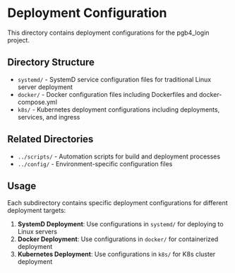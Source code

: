 # Deployment Configuration

This directory contains deployment configurations for the pgb4_login project.

## Directory Structure

- `systemd/` - SystemD service configuration files for traditional Linux server deployment
- `docker/` - Docker configuration files including Dockerfiles and docker-compose.yml
- `k8s/` - Kubernetes deployment configurations including deployments, services, and ingress

## Related Directories

- `../scripts/` - Automation scripts for build and deployment processes
- `../config/` - Environment-specific configuration files

## Usage

Each subdirectory contains specific deployment configurations for different deployment targets:

1. **SystemD Deployment**: Use configurations in `systemd/` for deploying to Linux servers
2. **Docker Deployment**: Use configurations in `docker/` for containerized deployment
3. **Kubernetes Deployment**: Use configurations in `k8s/` for K8s cluster deployment